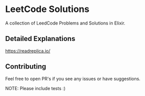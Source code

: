 # LeetCode Solutions

A collection of LeedCode Problems and Solutions in Elixir.

## Detailed Explanations

https://readreplica.io/

## Contributing

Feel free to open PR's if you see any issues or have suggestions.

NOTE: Please include tests :) 
